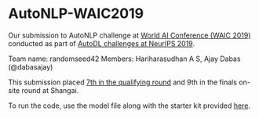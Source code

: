 # AutoNLP-WAIC2019
Our submission to AutoNLP challenge at [World AI Conference (WAIC 2019)](https://web.archive.org/web/20190903213431/http://www.worldaic.com.cn/portal/en/index.html) conducted as part of [AutoDL challenges at NeurIPS 2019](https://web.archive.org/web/20190903213649/https://autodl.chalearn.org/).

Team name: randomseed42
Members: Hariharasudhan A S, Ajay Dabas (@dabasajay)

This submission placed [7th in the qualifying round](http://web.archive.org/web/20190821203250/https://autodl.lri.fr/competitions/35#results) and 9th in the finals on-site round at Shangai.

To run the code, use the model file along with the starter kit provided [here](https://github.com/mortal123/autonlp_starting_kit).
